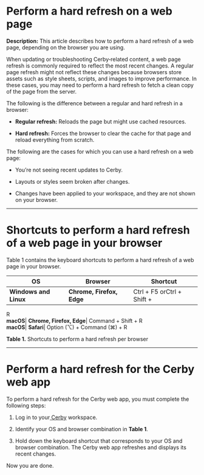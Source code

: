 # Perform a hard refresh on a web page

**Description:** This article describes how to perform a hard refresh of a web page, depending on the browser you are using.

When updating or troubleshooting Cerby‑related content, a web page refresh is
commonly required to reflect the most recent changes. A regular page refresh
might not reflect these changes because browsers store assets such as style
sheets, scripts, and images to improve performance. In these cases, you may
need to perform a hard refresh to fetch a clean copy of the page from the
server.

The following is the difference between a regular and hard refresh in a
browser:

  * **Regular refresh:** Reloads the page but might use cached resources.

  * **Hard refresh:** Forces the browser to clear the cache for that page and reload everything from scratch.

The following are the cases for which you can use a hard refresh on a web
page:

  * You’re not seeing recent updates to Cerby.

  * Layouts or styles seem broken after changes.

  * Changes have been applied to your workspace, and they are not shown on your browser.

* * *

# **Shortcuts to perform a hard refresh of a web page in your browser**

Table 1 contains the keyboard shortcuts to perform a hard refresh of a web
page in your browser.

**OS**| **Browser**| **Shortcut**  
---|---|---  
**Windows and Linux**| **Chrome, Firefox, Edge**|  Ctrl + F5 orCtrl + Shift +
R  
**macOS**| **Chrome, Firefox, Edge**|  Command + Shift + R  
**macOS**| **Safari**|  Option (⌥) + Command (⌘) + R  
  
**Table 1.** Shortcuts to perform a hard refresh per browser

* * *

# **Perform a hard refresh for the Cerby web app**

To perform a hard refresh for the Cerby web app, you must complete the
following steps:

  1. Log in to your[ Cerby](https://app.cerby.com/) workspace.

  2. Identify your OS and browser combination in **Table 1**.

  3. Hold down the keyboard shortcut that corresponds to your OS and browser combination. The Cerby web app refreshes and displays its recent changes.

Now you are done.

